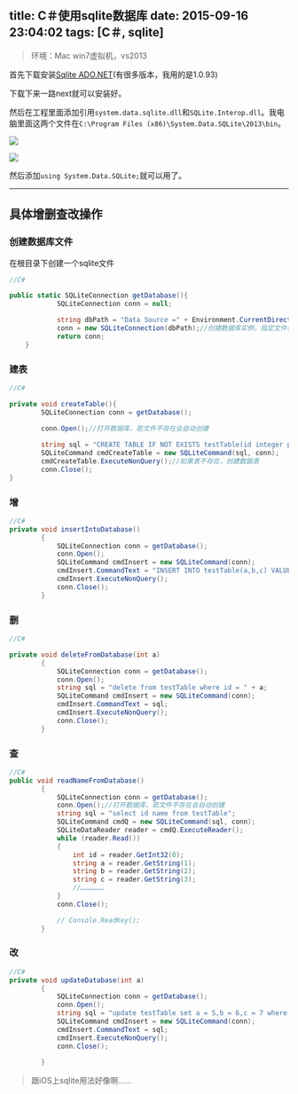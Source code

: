title: C＃使用sqlite数据库
date: 2015-09-16 23:04:02
tags: [C＃, sqlite]
---

> 环境：Mac win7虚拟机，vs2013 

首先下载安装[Sqlite ADO.NET](http://system.data.sqlite.org/index.html/doc/trunk/www/downloads.wiki)(有很多版本，我用的是1.0.93)

<!--more-->

下载下来一路next就可以安装好。

然后在工程里面添加引用`system.data.sqlite.dll`和`SQLite.Interop.dll`。我电脑里面这两个文件在`C:\Program Files (x86)\System.Data.SQLite\2013\bin`。

![](http://7xkfbb.com1.z0.glb.clouddn.com/15-9-16/1523753.jpg)

![](http://7xkfbb.com1.z0.glb.clouddn.com/15-9-16/20560647.jpg)

然后添加`using System.Data.SQLite;`就可以用了。

-------
## 具体增删查改操作

### 创建数据库文件

在根目录下创建一个sqlite文件   

~~~csharp
//C#

public static SQLiteConnection getDatabase(){
            SQLiteConnection conn = null;

            string dbPath = "Data Source =" + Environment.CurrentDirectory + "/test.db";
            conn = new SQLiteConnection(dbPath);//创建数据库实例，指定文件位置 
            return conn;
    }
~~~

### 建表
~~~csharp
//C#

private void createTable(){
        SQLiteConnection conn = getDatabase();

        conn.Open();//打开数据库，若文件不存在会自动创建  
        
        string sql = "CREATE TABLE IF NOT EXISTS testTable(id integer primary key,a text,b text,c text);";//建表语句  
        SQLiteCommand cmdCreateTable = new SQLiteCommand(sql, conn);
        cmdCreateTable.ExecuteNonQuery();//如果表不存在，创建数据表 
        conn.Close();
}
~~~
### 增
~~~csharp
//C#
private void insertIntoDatabase()
        {
            SQLiteConnection conn = getDatabase();
            conn.Open();
            SQLiteCommand cmdInsert = new SQLiteCommand(conn);
            cmdInsert.CommandText = "INSERT INTO testTable(a,b,c) VALUES(1,2,3)";//插入数据  
            cmdInsert.ExecuteNonQuery();
            conn.Close();
        }
~~~
### 删
~~~csharp
//C#

private void deleteFromDatabase(int a)
        {
            SQLiteConnection conn = getDatabase();
            conn.Open();
            string sql = "delete from testTable where id = " + a;
            SQLiteCommand cmdInsert = new SQLiteCommand(conn);
            cmdInsert.CommandText = sql;  
            cmdInsert.ExecuteNonQuery();
            conn.Close();
        }

~~~
### 查
~~~csharp
//C#
public void readNameFromDatabase()
        {
            SQLiteConnection conn = getDatabase();
            conn.Open();//打开数据库，若文件不存在会自动创建  
            string sql = "select id name from testTable";
            SQLiteCommand cmdQ = new SQLiteCommand(sql, conn);
            SQLiteDataReader reader = cmdQ.ExecuteReader();
            while (reader.Read())
            {
            	int id = reader.GetInt32(0);
                string a = reader.GetString(1);
                string b = reader.GetString(2);
                string c = reader.GetString(3);
                //………………
            }
            conn.Close();

            // Console.ReadKey(); 
        }
~~~
### 改
~~~csharp
//C#
private void updateDatabase(int a)
        {
            SQLiteConnection conn = getDatabase();
            conn.Open();
            string sql = "update testTable set a = 5,b = 6,c = 7 where id = " + a;
            SQLiteCommand cmdInsert = new SQLiteCommand(conn);
            cmdInsert.CommandText = sql;
            cmdInsert.ExecuteNonQuery();
            conn.Close();
            
        }
~~~

> 跟iOS上sqlite用法好像啊……
